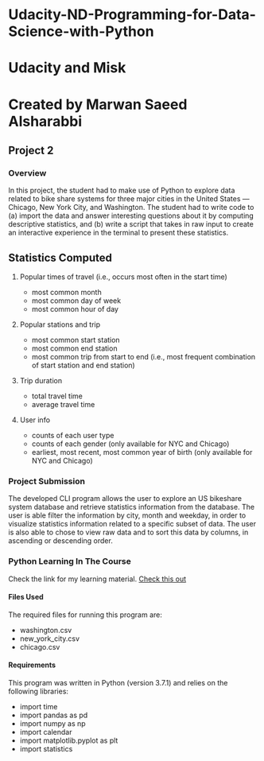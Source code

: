 # Udacity-ND-Programming-for-Data-Science-with-Python
# Udacity and Misk 
# Created by Marwan Saeed Alsharabbi
## Project 2

### Overview

In this project, the student had to make use of Python to explore data related to bike share systems for three major cities in the United States — Chicago, New York City, and Washington. The student had to write code to 
(a) import the data and answer interesting questions about it by computing descriptive statistics, and 
(b) write a script that takes in raw input to create an interactive experience in the terminal to present these statistics.


## Statistics Computed

1. Popular times of travel (i.e., occurs most often in the start time)

   - most common month
   - most common day of week
   - most common hour of day

2. Popular stations and trip

   - most common start station
   - most common end station
   - most common trip from start to end (i.e., most frequent combination of start station and end station)

3. Trip duration

   - total travel time
   - average travel time

4. User info

   - counts of each user type
   - counts of each gender (only available for NYC and Chicago)
   - earliest, most recent, most common year of birth (only available for NYC and Chicago)


### Project Submission

The developed CLI program allows the user to explore an US bikeshare system database and retrieve statistics information from the database. The user is able filter the information by city, month and weekday, in order to visualize statistics information related to a specific subset of data. The user is also able to chose to view raw data and to sort this data by columns, in ascending or descending order.


### Python Learning In The Course

Check the link for my learning material.
[Check this out](https://github.com/marwan1023/udacity-Programming-for-Data-Science-with-Python-ND/blob/master/bikeshare.py)

#### Files Used

The required files for running this program are: 

* washington.csv
* new_york_city.csv
* chicago.csv

#### Requirements
This program was written in Python (version 3.7.1) and relies on the following libraries:

* import time
* import pandas as pd
* import numpy as np
* import calendar
* import matplotlib.pyplot as plt
* import statistics  
